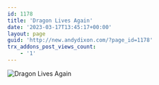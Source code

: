 ```yaml
---
id: 1178
title: 'Dragon Lives Again'
date: '2023-03-17T13:45:17+00:00'
layout: page
guid: 'http://new.andydixon.com/?page_id=1178'
trx_addons_post_views_count:
    - '1'
---
```


![Dragon Lives Again](https://i0.wp.com/assets.g8x2.ldn.idrivee2-23.com/posters/Dragon%20Lives%20Again%2001.jpg?w=1200&ssl=1 "Dragon Lives Again")